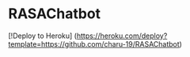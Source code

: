 # RASAChatbot

[!Deploy to Heroku]
(https://heroku.com/deploy?template=https://github.com/charu-19/RASAChatbot)
